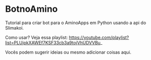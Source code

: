 # BotnoAmino
Tutorial para criar bot para o AminoApps em Python usando a api do Slimakoi.


Como usar?
Veja essa playlist: https://youtube.com/playlist?list=PLUipkXAWEf7KSF33cb3a9tojVhUDVVBu_

Vocês podem sugerir ideias ou mesmo adicionar coisas aqui.
